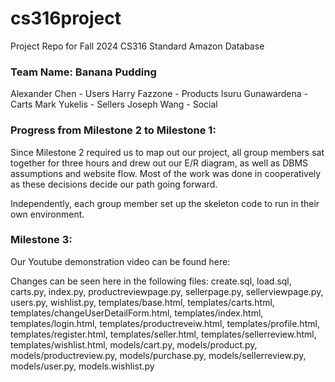 # cs316project
Project Repo for Fall 2024 CS316
Standard Amazon Database

### Team Name: Banana Pudding
Alexander Chen - Users
Harry Fazzone - Products
Isuru Gunawardena - Carts
Mark Yukelis - Sellers
Joseph Wang - Social

### Progress from Milestone 2 to Milestone 1:
Since Milestone 2 required us to map out our project, all group members sat together for three hours and drew out our E/R diagram, as well as DBMS assumptions and website flow. Most of the work was done in cooperatively as these decisions decide our path going forward. 

Independently, each group member set up the skeleton code to run in their own environment. 

### Milestone 3: 
Our Youtube demonstration video can be found here:

Changes can be seen here in the following files: create.sql, load.sql, carts.py, index.py, productreviewpage.py, sellerpage.py, sellerviewpage.py, users.py, wishlist.py, templates/base.html, templates/carts.html, templates/changeUserDetailForm.html, templates/index.html, templates/login.html, templates/productreveiw.html, templates/profile.html, templates/register.html, templates/seller.html, templates/sellerreview.html, templates/wishlist.html, models/cart.py, models/product.py, models/productreview.py, models/purchase.py, models/sellerreview.py, models/user.py, models.wishlist.py

